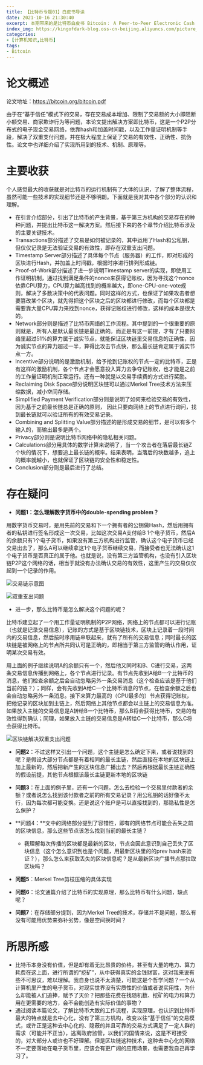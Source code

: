 ```yaml
---
title: 【比特币专题01】白皮书导读
date: 2021-10-16 21:30:40
excerpt: 本期带来的是比特币白皮书 Bitcoin： A Peer-to-Peer Electronic Cash System的导读，粗略地记录自己的理解与收获。
index_img: https://kingofdark-blog.oss-cn-beijing.aliyuncs.com/picture_backend/picture_backend/hexo_img/bitcoin3.jpeg
categories: 
- [计算机知识,比特币]
tags: 
- Bitcoin
---
```


# 论文概述

论文地址：https://bitcoin.org/bitcoin.pdf

由于在“基于信任”模式下的交易，存在交易成本增加、限制了交易额的大小即阻断小额交易、商家欺诈行为等问题，本论文提出解决方案即比特币，这是一个P2P分布式的电子现金交易网络，依靠hash和加盖时间戳，以及工作量证明机制等手段，解决了双重支付问题，并在极大程度上保证了交易的有效性、正确性、抗伪性。论文中也详细介绍了实现所用到的技术、机制、原理等。


# 主要收获

个人感觉最大的收获就是对比特币的运行机制有了大体的认识，了解了整体流程，虽然可能一些技术的实现细节还是不够明朗。下面就是我对其中各个部分的认识和理解。

- 在引言介绍部分，引出了比特币的产生背景，基于第三方机构的交易存在的种种问题，并提出比特币这一解决方案。然后接下来的各个章节介绍比特币涉及的主要关键技术。
- Transactions部分描述了交易是如何被记录的，其中运用了Hash和公私钥，但仅仅记录是无法验证交易的有效性，即存在双重支出问题。
- Timestamp Server部分描述了具体每个节点（服务器）的工作，即对形成的区块进行Hash，并加盖上时间戳，根据时序进行排列形成链。
- Proof-of-Work部分描述了进一步说明Timestamp server的实现，即使用工作证明机制，通过找到满足条件的nonce来获得记账权，因为寻找这个nonce依靠CPU算力，CPU算力越高找到的概率越大，即one-CPU-one-vote规则，解决了多数决策中的代表问题。同时这样的方式，也保证了如果攻击者想要篡改某个区块，就先得把这个区块之后的区块都进行修改，而每个区块都是需要靠大量CPU算力来找到nonce，获得记账权进行修改，这样的成本是很大的。
- Network部分则是描述了比特币网络的工作流程。其中提到的一个很重要的原则就是，所有人是默认最长链是最正确的。而正是有这一前提，才有了只要网络里超过51%的算力属于诚实节点，就能保证区块链里交易信息的正确性，因为诚实节点的算力超过一半，算得比攻击节点快，那么最长链肯定属于诚实节点一方。
- Incentive部分说明的是激励机制，给予抢到记账权的节点一定的比特币，正是有这样的激励机制，各个节点才会愿意投入算力去争夺记账权，也才能是之前的工作量证明机制正常运行。还有一种就是以交易手续费的方式进行奖励。
- Reclaiming Disk Space部分说明区块链可以通过Merkel Tree技术方法来压缩数据，减小空间存储。
- Simplified Payment Verification部分则是说明了如何来检验交易的有效性，因为基于之前最长链总是正确的原则， 因此只要向网络上的节点进行询问，找到最长链就可以验证所有的有效交易记录。
- Combining and Splitting Value部分描述的是形成交易的细节，是可以有多个输入的，而输出最多是两个。
- Privacy部分则是说明比特币网络中的隐私相关问题。
- Calculations部分用具体的数学计算来说明了，当一个攻击者在落后最长链Z个块的情况下，想要追上最长链的概率。结果表明，当落后的块数越多，追上的概率就越小，也就保证了区块链的安全性和稳定性。
- Conclusion部分则是最后进行了总结。

# 存在疑问

- **问题1：怎么理解数字货币中的double-spending problem？**

用数字货币交易时，是用先前的交易和下一个拥有者的公钥做Hash，然后用拥有者的私钥进行签名形成这一次交易，比如这次交易A支付给B 1个电子货币，然后A的余额只有1个电子货币，如果没有第三方机构进行监管，确认这个电子货币已经交易出去了，那么A可以继续拿这1个电子货币继续交易，而接受者也无法确认这1个电子货币是否真正的属于他。也就是说，没有第三方监管机构，也没有引入区块链P2P这个网络的话，相当于就没有办法确认交易的有效性，这里产生的交易仅仅起到一个记录的作用。

![交易链示意图](https://kingofdark-blog.oss-cn-beijing.aliyuncs.com/picture_backend/picture_backend/img/202110162135282)

![双重支出问题](https://kingofdark-blog.oss-cn-beijing.aliyuncs.com/picture_backend/picture_backend/img/202110162150429.png)

- 进一步，那么比特币是怎么解决这个问题的呢？

比特币建立起了一个用工作量证明机制的P2P网络，网络上的节点都可以进行记账（也就是记录交易信息），记账的方式是基于区块链技术，区块上记录着一段时间内的交易信息，然后按时序用链串联起来，就有了所有的交易信息；同时最长的区块链是被网络上的节点所共同认可是正确的，即相当于第三方监管的确认作用，证明某次交易有效。

用上面的例子继续说明A的余额只有一个，然后他又同时和B、C进行交易，这两条交易信息传播到网络上，各个节点进行记录。有节点先收到A给B一个比特币的消息，他们检查余额之后会自动忽略另外一条交易消息（这个检查应该是基于他们当前的链？）；同样，会有先收到A给C一个比特币消息的节点，在检查余额之后也会自动忽略另外一条消息。接下来算力最高的（CPU最多的）节点获得记账权，把他记录的区块加到主链上，然后网络上其他节点都会以主链上的交易信息为准。如果放入主链的交易信息是A转给B一个比特币，那么B将会获得比特币，交易的有效性得到确认；同理，如果放入主链的交易信息是A转给C一个比特币，那么C将会获得比特币。

![区块链解决双重支出问题](https://kingofdark-blog.oss-cn-beijing.aliyuncs.com/picture_backend/picture_backend/img/202110162150837.png)

- **问题2**：不过这样又引出一个问题，这个主链是怎么确定下来，或者说找到的呢？是假设大部分节点都是有着相同的最长主链，然后直接在本地的区块链上加上最新的，然后把新产生的区块信息广播出去？然后再根据最长主链正确性的假设前提，其他节点根据该最长主链更新本地的区块链

- **问题3**：在上面的例子里，还有一个问题，怎么去检验一个交易里付款者的余额？或者说怎么找到该付款者之前的所有交易记录？用公私钥的话好像不太行，因为每次都可能变换。还是说这个账户是可以直接找到的，那隐私性是怎么保护？

- **问题4：**文中的网络部分提到了容错性，即有的网络节点可能会丢失之前的区块信息，那么这些节点该怎么找到当前的最长主链？
  - 我理解每次传播的区块都是最新的区块，节点会因此意识到自己丢失了区块信息（这个怎么意识到也是个问题，用最新区块里的的prev hash来验证？），那么怎么来获取丢失的区块信息呢？是从最新区块广播节点那拉取区块吗？
  
- **问题5**：Merkel Tree剪枝压缩的具体实现

- **问题6**：论文通篇介绍了比特币的实现原理，那么比特币有什么问题，缺点呢？

- **问题7**：在存储部分提到，因为Merkel Tree的技术，存储并不是问题，那么有没有可能用优势来弥补劣势，像是空间换时间？

# 所思所感

- 比特币本身没有价值，但是却有着无比昂贵的价格，甚至有大量的电力、算力耗费在这上面，进行所谓的“挖矿”，从中获得真实的金钱财富，这对我来说有些不可思议，难以理解。我自身也说不太清楚，可能这是个哲学问题？一个从计算机里产生的电子货币，对现实世界没有实质性的价值或者说实用性，为什么却能被人们追捧，赋予了天价？把那些花费在找随机数、挖矿的电力和算力用在更需要的地方，会不会能创造有实际价值的事物？
- 通过阅读本篇论文，了解比特币大致的工作流程，实现原理，也认识到比特币最大的特点就是去中心化，没有了第三方机构，改变以往“基于信任”的交易模式，或许正是这种去中心化的、隐蔽的并且可靠的交易方式满足了一定人群的需求（可能并不正当），逃离政府监管，以我们的国情来说，这是不可接受的，对大部分人或许也不好理解。但是区块链这种技术，这种去中心化的网络不一定要落地在电子货币里，应该会有更广阔的应用场景，也需要我自己再学习了。
